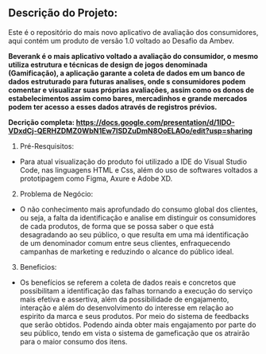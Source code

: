 ## Descrição do Projeto:
Este é o repositório do mais novo aplicativo de avaliação dos consumidores, aqui contém um produto de versão 1.0 voltado ao Desafio da Ambev.

**Beverank é o mais aplicativo voltado a avaliação do consumidor, o mesmo utiliza estrutura e técnicas de design de jogos denominada (Gamificação), a aplicação garante a coleta de dados em um banco de dados estruturado para futuras analises, onde s consumidores podem comentar e visualizar suas próprias avaliações, assim como os donos de estabelecimentos assim como bares, mercadinhos e grande mercados podem ter acesso a esses dados através de registros prévios.**

**Decrição completa: https://docs.google.com/presentation/d/1lDO-VDxdCj-QERHZDMZ0WbN1Ew7ISDZuDmN8OoELAOo/edit?usp=sharing**

1.  Pré-Resquisitos:
* Para atual visualização do produto foi utilizado a IDE do Visual Studio Code, nas linguagens HTML e Css, além do uso de softwares voltados a prototipagem como Figma, Axure e Adobe XD.

2. Problema de Negócio:

* O não conhecimento mais aprofundado do consumo global dos clientes, ou seja, a falta da identificação e analise em distinguir os consumidores de cada produtos, de forma que se possa saber o que está desagradando ao seu público, o que resulta em uma má identificação de um denominador comum entre seus clientes, enfraquecendo campanhas de marketing e reduzindo o alcance do público ideal.

3. Beneficios:

* Os benefícios se referem a coleta de dados reais e concretos que possibilitam a identificação das falhas tornando a execução do serviço mais efetiva e assertiva, além da possibilidade de engajamento, interação e além do desenvolvimento do interesse em relação ao espirito da marca e seus produtos. Por meio do sistema de feedbacks que serão obtidos. Podendo ainda obter mais engajamento por parte do seu público, tendo em vista o sistema de gameficação que os atrairão para o maior consumo dos itens. 
